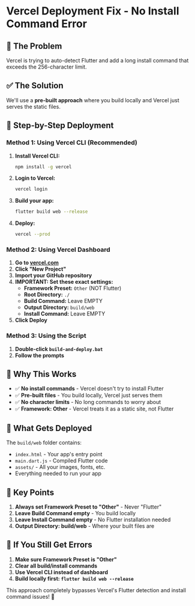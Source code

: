 # Vercel Deployment Fix - No Install Command Error

## 🚨 The Problem
Vercel is trying to auto-detect Flutter and add a long install command that exceeds the 256-character limit.

## ✅ The Solution
We'll use a **pre-built approach** where you build locally and Vercel just serves the static files.

## 🚀 Step-by-Step Deployment

### Method 1: Using Vercel CLI (Recommended)

1. **Install Vercel CLI:**
   ```bash
   npm install -g vercel
   ```

2. **Login to Vercel:**
   ```bash
   vercel login
   ```

3. **Build your app:**
   ```bash
   flutter build web --release
   ```

4. **Deploy:**
   ```bash
   vercel --prod
   ```

### Method 2: Using Vercel Dashboard

1. **Go to [vercel.com](https://vercel.com)**
2. **Click "New Project"**
3. **Import your GitHub repository**
4. **IMPORTANT: Set these exact settings:**
   - **Framework Preset:** `Other` (NOT Flutter)
   - **Root Directory:** `./`
   - **Build Command:** Leave EMPTY
   - **Output Directory:** `build/web`
   - **Install Command:** Leave EMPTY
5. **Click Deploy**

### Method 3: Using the Script

1. **Double-click `build-and-deploy.bat`**
2. **Follow the prompts**

## 🔧 Why This Works

- ✅ **No install commands** - Vercel doesn't try to install Flutter
- ✅ **Pre-built files** - You build locally, Vercel just serves them
- ✅ **No character limits** - No long commands to worry about
- ✅ **Framework: Other** - Vercel treats it as a static site, not Flutter

## 📁 What Gets Deployed

The `build/web` folder contains:
- `index.html` - Your app's entry point
- `main.dart.js` - Compiled Flutter code
- `assets/` - All your images, fonts, etc.
- Everything needed to run your app

## 🎯 Key Points

1. **Always set Framework Preset to "Other"** - Never "Flutter"
2. **Leave Build Command empty** - You build locally
3. **Leave Install Command empty** - No Flutter installation needed
4. **Output Directory: build/web** - Where your built files are

## 🚨 If You Still Get Errors

1. **Make sure Framework Preset is "Other"**
2. **Clear all build/install commands**
3. **Use Vercel CLI instead of dashboard**
4. **Build locally first: `flutter build web --release`**

This approach completely bypasses Vercel's Flutter detection and install command issues! 🎉

